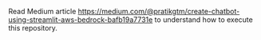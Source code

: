 Read Medium article https://medium.com/@pratikgtm/create-chatbot-using-streamlit-aws-bedrock-bafb19a7731e to understand how to execute this repository.
